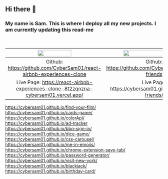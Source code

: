 ## Hi there 👋

### My name is Sam. This is where I deploy all my new projects. I am currently updating this read-me

  <br /> 
  
| <img src="https://user-images.githubusercontent.com/79755067/177523717-90e0e266-346f-4f8e-8dfb-050d9cd75d99.jpg" width="60%"/> | <img src="https://user-images.githubusercontent.com/79755067/177521347-f7823032-b726-45c8-a10f-759ac9012b10.jpg" width="80%"/> |
:----------------------------------------------------------------------:|:----------------------------------------------------------------------------:
| Github: https://github.com/CyberSam01/react-airbnb-experiences-clone  |  Github: https://github.com/CyberSam01/online-friends |
| Live Page: https://react-airbnb-experiences-clone-8t2zqnzna-cybersam01.vercel.app/  | Live Page: https://cybersam01.github.io/online-friends/ |



 https://cybersam01.github.io/find-your-film/ <br />
 https://cybersam01.github.io/cards-game/ <br />
 https://cybersam01.github.io/colorApi/  <br />
 https://cybersam01.github.io/ad-tracker  <br />
 https://cybersam01.github.io/bbq-sign-in/ <br />
 https://cybersam01.github.io/dice-game/ <br />
 https://cybersam01.github.io/css-carousel/ <br />
 https://cybersam01.github.io/me-in-emojis/ <br />
 https://cybersam01.github.io/chrome-extension-save-tab/ <br />
 https://cybersam01.github.io/password-generator/ <br />
 https://cybersam01.github.io/visit-new-york/ <br />
 https://cybersam01.github.io/blackjack/ <br />
 https://cybersam01.github.io/birthday-card/ <br />
 
 
